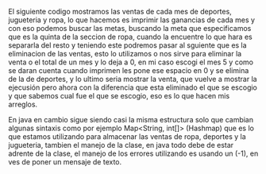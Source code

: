 El siguiente codigo mostramos las ventas de cada mes de deportes, jugueteria y ropa, lo que hacemos es imprimir las ganancias de cada mes y con eso podemos buscar las metas, buscando la meta que especificamos que es la quinta de la seccion de ropa, cuando la encuentre lo que hara es separarla del resto y teniendo este podremos pasar al sguiente que es la eliminacion de las ventas, esto lo utilizamos o nos sirve para eliminar la venta o el total de un mes y lo deja a 0, en mi caso escogi el mes 5 y como se daran cuenta cuando imprimen les pone ese espacio en 0 y se elimina de la de deportes, y lo ultimo seria mostrar la venta, que vuelve a mostrar la ejecusión pero ahora con la diferencia que esta eliminado el que se escogio y que sabemos cual fue el que se escogio, eso es lo que hacen mis arreglos.

En java en cambio sigue siendo casi la misma estructura solo que cambian algunas sintaxis como por ejemplo Map<String, int[]> (Hashmap) que es lo que estamos utilizando para almacenar las ventas de ropa, deportes y la jugueteria, tambien el manejo de la clase, en java todo debe de estar adrente de la clase, el manejo de los errores utilizando es usando un (-1), en ves de poner un mensaje de texto.
